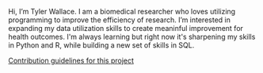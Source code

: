 Hi, I’m Tyler Wallace. I am a biomedical researcher who loves utilizing programming to improve the efficiency of research. 
I’m interested in expanding my data utilization skills to create meaninful improvement for health outcomes. 
I'm always learning but right now it's sharpening my skills in Python and R, while building a new set of skills in SQL. 


<!---
tywall28/tywall28 is a ✨ special ✨ repository because its `README.md` (this file) appears on your GitHub profile.
You can click the Preview link to take a look at your changes.
--->
[Contribution guidelines for this project](../../github/IL-Brainstem-Tracing/IL-Brainstem-Tracing-Analysis.pdf)
